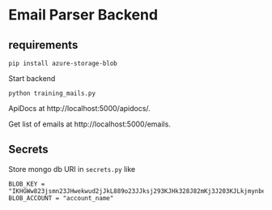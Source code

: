 # Email Parser Backend

## requirements

```
pip install azure-storage-blob
```



Start backend
```
python training_mails.py
```

ApiDocs at http://localhost:5000/apidocs/.

Get list of emails at http://localhost:5000/emails.

## Secrets

Store mongo db URI in `secrets.py` like

```{python}
BLOB_KEY = "IKHGWw823jsmn23JHwekwud2jJkL889o23JJksj293KJHk328J82mKj3J203KJLkjmynbeJ823mJHalqw912jK=="
BLOB_ACCOUNT = "account_name"

```
